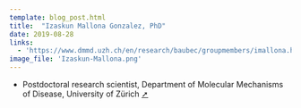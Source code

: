 ```yaml
---
template: blog_post.html
title:  "Izaskun Mallona Gonzalez, PhD"
date: 2019-08-28
links:
  - 'https://www.dmmd.uzh.ch/en/research/baubec/groupmembers/imallona.html'
image_file: 'Izaskun-Mallona.png'
---
```


* Postdoctoral research scientist, Department of Molecular Mechanisms of Disease, University of Zürich [➚](https://www.dmmd.uzh.ch/en/research/baubec/groupmembers/imallona.html)

<!--more-->

